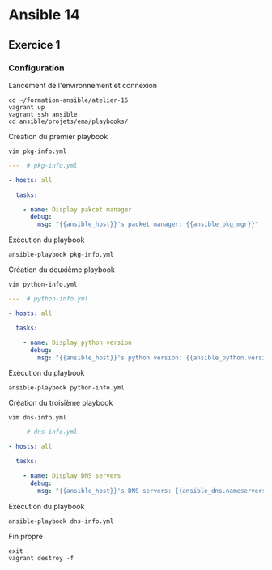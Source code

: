# Ansible 14
## Exercice 1
### Configuration
Lancement de l'environnement et connexion
```console
cd ~/formation-ansible/atelier-16
vagrant up
vagrant ssh ansible
cd ansible/projets/ema/playbooks/
```

Création du premier playbook
```console
vim pkg-info.yml
```
```yml
---  # pkg-info.yml

- hosts: all

  tasks:

    - name: Display pakcet manager
      debug:
        msg: "{{ansible_host}}'s packet manager: {{ansible_pkg_mgr}}"
```

Exécution du playbook
```console
ansible-playbook pkg-info.yml
```

Création du deuxième playbook
```console
vim python-info.yml
```
```yml
---  # python-info.yml

- hosts: all

  tasks:

    - name: Display python version
      debug:
        msg: "{{ansible_host}}'s python version: {{ansible_python.version.major}}.{{ansible_python.version.minor}}.{{ansible_python.version.micro}}"
```

Exécution du playbook
```console
ansible-playbook python-info.yml
```

Création du troisième playbook
```console
vim dns-info.yml
```
```yml
---  # dns-info.yml

- hosts: all

  tasks:

    - name: Display DNS servers
      debug:
        msg: "{{ansible_host}}'s DNS servers: {{ansible_dns.nameservers}}"
```

Exécution du playbook
```console
ansible-playbook dns-info.yml
```

Fin propre
```console
exit
vagrant destroy -f
```
